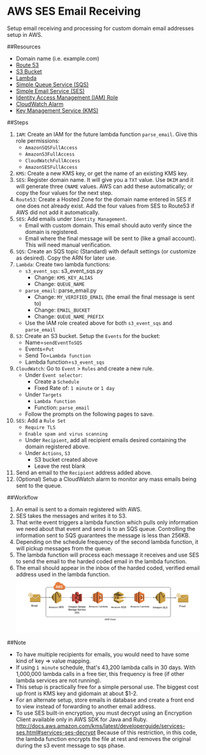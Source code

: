 AWS SES Email Receiving
=======================
Setup email receiving and processing for custom domain email addresses setup in AWS.

##Resources
* Domain name (i.e. example.com)
* [Route 53](https://aws.amazon.com/route53/pricing/)
* [S3 Bucket](https://aws.amazon.com/s3/pricing/)
* [Lambda](https://aws.amazon.com/lambda/pricing/)
* [Simple Queue Service (SQS)](https://aws.amazon.com/sqs/pricing/)
* [Simple Email Service (SES)](https://aws.amazon.com/ses/pricing/)
* [Identity Access Management (IAM) Role](https://aws.amazon.com/iam/)
* [CloudWatch Alarm](https://aws.amazon.com/cloudwatch/pricing/)
* [Key Management Service (KMS)](https://aws.amazon.com/kms/pricing/)

##Steps
1. `IAM`: Create an IAM for the future lambda function `parse_email`. Give this role permissions:
    * `AmazonSQSFullAccess`
    * `AmazonS3FullAccess`
    * `CloudWatchFullAccess`
    * `AmazonSESFullAccess`
1. `KMS`: Create a new KMS key, or get the name of an existing KMS key.
1. `SES`: Register domain name. It will give you a `TXT` value. Use `DKIM` and it will generate three `CNAME` values. AWS can add these automatically; or copy the four values for the next step.
1. `Route53`: Create a Hosted Zone for the domain name entered in SES if one does not already exist. Add the four values from SES to Route53 if AWS did not add it automatically.
1. `SES`: Add emails under `Identity Management`.
    * Email with custom domain. This email should auto verify since the domain is registered.
    * Email where the final message will be sent to (like a gmail account). This will need manual verification.
1. `SQS`: Create an SQS topic (Standard) with default settings (or customize as desired). Copy the ARN for later use.
1. `Lambda`: Create two lambda functions:
    * `s3_event_sqs`: s3_event_sqs.py
        * Change: `KMS_KEY_ALIAS`
        * Change: `QUEUE_NAME`
    * `parse_email`: parse_email.py
        * Change: `MY_VERIFIED_EMAIL` (the email the final message is sent to)
        * Change: `EMAIL_BUCKET`
        * Change: `QUEUE_NAME_PREFIX`
    * Use the IAM role created above for both `s3_event_sqs` and `parse_email`
1. `S3`: Create an S3 bucket. Setup the `Events` for the bucket:
    * Name=`sendEventToSQS`
    * Events=`Put`
    * Send To=`Lambda function`
    * Lambda function=`s3_event_sqs`
1. `CloudWatch`: Go to `Event` > `Rules` and create a new rule.
    * Under `Event selector`:
        * Create a `Schedule`
        * Fixed Rate of: `1 minute` or `1 day`
    * Under `Targets`
        * `Lambda function`
        * Function: `parse_email`
    * Follow the prompts on the following pages to save.
1. `SES`: Add a `Rule Set`
    * `Require TLS`
    * `Enable spam and virus scanning`
    * Under `Recipient`, add all recipient emails desired containing the domain registered above.
    * Under `Actions`, `S3`
        * S3 bucket created above
        * Leave the rest blank
1. Send an email to the `Recipient` address added above.
1. (Optional) Setup a CloudWatch alarm to monitor any mass emails being sent to the queue.

##Workflow
1. An email is sent to a domain registered with AWS.
1. SES takes the messages and writes it to S3.
1. That write event triggers a lambda function which pulls only information we need about that event and send is to an SQS queue. Controlling the information sent to SQS guarantees the message is less than 256KB.
1. Depending on the schedule frequency of the second lambda function, it will pickup messages from the queue.
1. The lambda function will process each message it receives and use SES to send the email to the harded coded email in the lambda function.
1. The email should appear in the inbox of the harded coded, verified email address used in the lambda function.
![AWS Receiving email SES](images/ses_receive_email_workflow.png)

##Note
* To have multiple recipients for emails, you would need to have some kind of key => value mapping.
* If using `1 minute` schedule, that's 43,200 lambda calls in 30 days. With 1,000,000 lambda calls in a free tier, this frequency is free (if other lambda services are not running).
* This setup is practically free for a simple personal use. The biggest cost up front is KMS key and gidomain at about $1-2.
* For an alternate setup, store emails in database and create a front end to view instead of forwarding to another email address.
* To use SES built-in encryption, you must decrypt using an Encryption Client available only in AWS SDK for Java and Ruby.
http://docs.aws.amazon.com/kms/latest/developerguide/services-ses.html#services-ses-decrypt
Because of this restriction, in this code, the lambda function encrypts the file at rest and removes the original during the s3 event message to sqs phase.